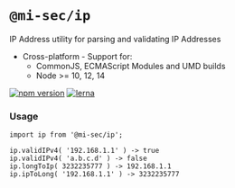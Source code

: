 # `@mi-sec/ip`

IP Address utility for parsing and validating IP Addresses

- Cross-platform - Support for:
    - CommonJS, ECMAScript Modules and UMD builds
    - Node >= 10, 12, 14

[![npm version](https://img.shields.io/npm/v/@mi-sec/ip.svg)](https://www.npmjs.com/package/@mi-sec/ip)
[![lerna](https://img.shields.io/badge/maintained%20with-lerna-cc00ff.svg)](https://lerna.js.org/)

### Usage

```
import ip from '@mi-sec/ip';

ip.validIPv4( '192.168.1.1' ) -> true
ip.validIPv4( 'a.b.c.d' ) -> false
ip.longToIp( 3232235777 ) -> 192.168.1.1
ip.ipToLong( '192.168.1.1' ) -> 3232235777
```
